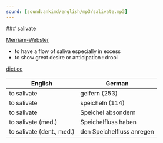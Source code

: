 ```yaml
---
sound: [sound:ankimd/english/mp3/salivate.mp3]
---
```


\### salivate

[Merriam-Webster](https://www.merriam-webster.com/dictionary/salivate)

- to have a flow of saliva especially in excess
- to show great desire or anticipation : drool

[dict.cc](https://www.dict.cc/salivate)

| English        | German       |
| -------------- | ------------ |
| to salivate | geifern (253) |
| to salivate | speicheln (114) |
| to salivate | Speichel absondern |
| to salivate (med.) | Speichelfluss haben |
| to salivate (dent., med.) | den Speichelfluss anregen |
